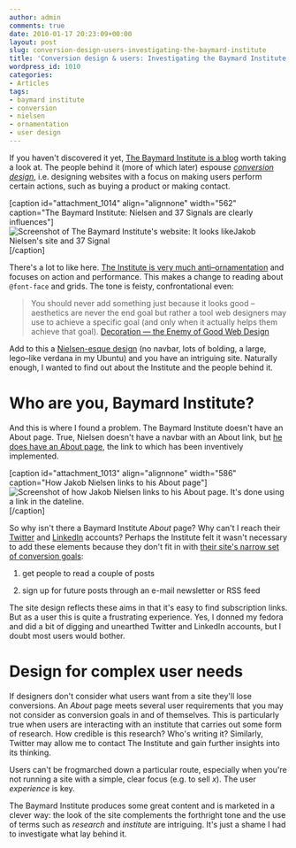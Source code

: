 ```yaml
---
author: admin
comments: true
date: 2010-01-17 20:23:09+00:00
layout: post
slug: conversion-design-users-investigating-the-baymard-institute
title: 'Conversion design & users: Investigating the Baymard Institute'
wordpress_id: 1010
categories:
- Articles
tags:
- baymard institute
- conversion
- nielsen
- ornamentation
- user design
---
```


If you haven't discovered it yet, [The Baymard Institute is a blog](http://www.baymard.com/blog) worth taking a look at. The people behind it (more of which later) espouse _[conversion design](http://www.convertadesign.com/conversion-design.php)_, i.e. designing websites with a focus on making users perform certain actions, such as buying a product or making contact.

[caption id="attachment_1014" align="alignnone" width="562" caption="The Baymard Institute: Nielsen and 37 Signals are clearly influences"]![Screenshot of The Baymard Institute's website: It looks likeJakob Nielsen's site and 37 Signal](http://leonpaternoster.com/wp-content/uploads/2010/01/baymard.gif)[/caption]

There's a lot to like here. [The Institute is very much anti–ornamentation](http://www.baymard.com/blog/decoration-the-enemy-of-good-web-design) and focuses on action and performance. This makes a change to reading about `@font-face` and grids. The tone is feisty, confrontational even:


> You should never add something just because it looks good – aesthetics are never the end goal but rather a tool web designers may use to achieve a specific goal (and only when it actually helps them achieve that goal). [Decoration — the Enemy of Good Web Design](http://www.baymard.com/blog/decoration-the-enemy-of-good-web-design)


Add to this a [Nielsen-esque design](http://useit.com) (no navbar, lots of bolding, a large, lego–like verdana in my Ubuntu) and you have an intriguing site. Naturally enough, I wanted to find out about the Institute and the people behind it.


# Who are you, Baymard Institute?


And this is where I found a problem. The Baymard Institute doesn't have an About page. True, Nielsen doesn't have a navbar with an About link, but [he does have an About page](http://www.useit.com/jakob/), the link to which has been inventively implemented.

[caption id="attachment_1013" align="alignnone" width="586" caption="How Jakob Nielsen links to his About page"]![Screenshot of how Jakob Nielsen links to his About page. It's done using a link in the dateline.](http://leonpaternoster.com/wp-content/uploads/2010/01/nielsen_about.gif)[/caption]

So why isn't there a Baymard Institute _About_ page? Why can't I reach their [Twitter](http://twitter.com/baymard) and [LinkedIn](http://www.linkedin.com/companies/639349) accounts? Perhaps the Institute felt it wasn't necessary to add these elements because they don't fit in with [their site's narrow set of conversion goals](http://www.baymard.com/blog/designing-a-new-website-part-one):



	
  1. get people to read a couple of posts

	
  2. sign up for future posts through an e-mail newsletter or RSS feed


The site design reflects these aims in that it's easy to find subscription links. But as a user this is quite a frustrating experience. Yes, I donned my fedora and did a bit of digging and unearthed Twitter and LinkedIn accounts, but I doubt most users would bother.


# Design for complex user needs


If designers don't consider what users want from a site they'll lose conversions. An _About_ page meets several user requirements that you may not consider as conversion goals in and of themselves. This is particularly true when users are interacting with an institute that carries out some form of research. How credible is this research? Who's writing it? Similarly, Twitter may allow me to contact The Institute and gain further insights into its thinking.

Users can't be frogmarched down a particular route, especially when you're not running a site with a simple, clear focus (e.g. to sell _x_). The user _experience_ is key.

The Baymard Institute produces some great content and is marketed in a clever way: the look of the site complements the forthright tone and the use of terms such as _research_ and _institute_ are intriguing. It's just a shame I had to investigate what lay behind it.
